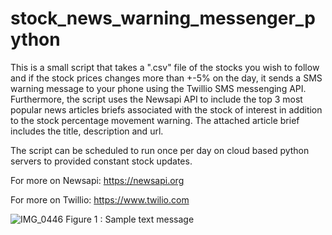 # stock_news_warning_messenger_python

This is a small script that takes a ".csv" file of the stocks you wish to follow and if the stock prices changes more than +-5% on the day, it sends a SMS warning message to your phone using the Twillio SMS messenging API. Furthermore, the script uses the Newsapi API to include the top 3 most popular news articles briefs associated with the stock of interest in addition to the stock percentage movement warning. The attached article brief includes the title, description and url. 

The script can be scheduled to run once per day on cloud based python servers to provided constant stock updates. 

For more on Newsapi:
https://newsapi.org

For more on Twillio:
https://www.twilio.com


![IMG_0446](https://user-images.githubusercontent.com/76194492/180065589-dd215ef6-888d-4391-aa07-5e0e4e39d10b.PNG)
Figure 1 : Sample text message
